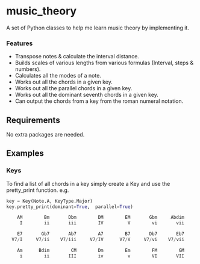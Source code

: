 
# music_theory

A set of Python classes to help me learn music theory by implementing it.
 
 ### Features
- Transpose notes & calculate the interval distance.
- Builds scales of various lengths from various formulas (Interval, steps & numbers).
- Calculates all the modes of a note.
- Works out all the chords in a given key.
- Works out all the parallel chords in a given key.
- Works out all the dominant seventh chords in a given key.
- Can output the chords from a key from the roman numeral notation.  
  

## Requirements

No extra packages are needed.

## Examples

### Keys
To find a list of all chords in a key simply create a Key and use the pretty_print function. e.g.
```python
key = Key(Note.A, KeyType.Major)
key.pretty_print(dominant=True,  parallel=True)
```

```python
    AM        Bm       Dbm        DM        EM       Gbm     Abdim
     I        ii       iii        IV         V        vi       vii

    E7       Gb7       Ab7        A7        B7       Db7       Eb7
  V7/I     V7/ii    V7/iii     V7/IV      V7/V     V7/vi    V7/vii

    Am      Bdim        CM        Dm        Em        FM        GM
     i        ii       III        iv         v        VI       VII
```
